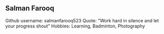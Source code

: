 ## Salman Farooq
Github username: salmanfarooq523
Quote: "Work hard in silence and let your progress shout"
Hobbies: Learning, Badminton, Photography
